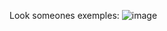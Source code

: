 Look someones exemples:
![image](https://github.com/user-attachments/assets/402a2ffe-0acd-405e-943a-5b59269e6b91)
